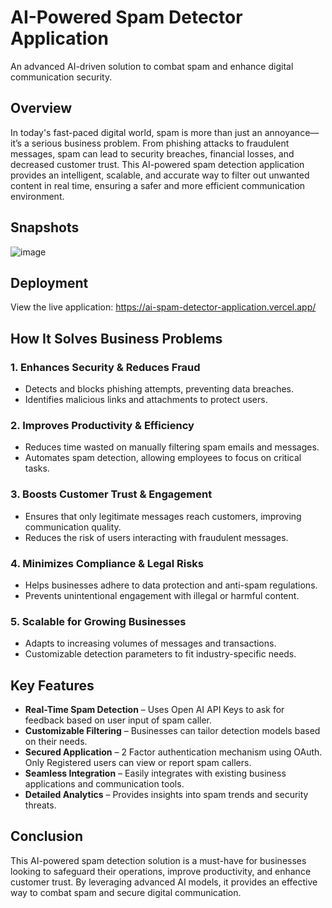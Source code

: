 # AI-Powered Spam Detector Application  

An advanced AI-driven solution to combat spam and enhance digital communication security.  

## Overview  

In today's fast-paced digital world, spam is more than just an annoyance—it’s a serious business problem. From phishing attacks to fraudulent messages, spam can lead to security breaches, financial losses, and decreased customer trust. This AI-powered spam detection application provides an intelligent, scalable, and accurate way to filter out unwanted content in real time, ensuring a safer and more efficient communication environment.  

## Snapshots
![image](https://github.com/user-attachments/assets/19a153eb-391b-4622-9da2-acfa24f7750e)

## Deployment
View the live application: https://ai-spam-detector-application.vercel.app/

## How It Solves Business Problems  

### 1. **Enhances Security & Reduces Fraud**  
   - Detects and blocks phishing attempts, preventing data breaches.  
   - Identifies malicious links and attachments to protect users.  

### 2. **Improves Productivity & Efficiency**  
   - Reduces time wasted on manually filtering spam emails and messages.  
   - Automates spam detection, allowing employees to focus on critical tasks.  

### 3. **Boosts Customer Trust & Engagement**  
   - Ensures that only legitimate messages reach customers, improving communication quality.  
   - Reduces the risk of users interacting with fraudulent messages.  

### 4. **Minimizes Compliance & Legal Risks**  
   - Helps businesses adhere to data protection and anti-spam regulations.  
   - Prevents unintentional engagement with illegal or harmful content.  

### 5. **Scalable for Growing Businesses**  
   - Adapts to increasing volumes of messages and transactions.  
   - Customizable detection parameters to fit industry-specific needs.  

## Key Features  

- **Real-Time Spam Detection** – Uses Open AI API Keys to ask for feedback based on user input of spam caller.  
- **Customizable Filtering** – Businesses can tailor detection models based on their needs.
- **Secured Application** –  2 Factor authentication mechanism using OAuth. Only Registered users can view or report spam callers. 
- **Seamless Integration** – Easily integrates with existing business applications and communication tools.  
- **Detailed Analytics** – Provides insights into spam trends and security threats.  

## Conclusion  

This AI-powered spam detection solution is a must-have for businesses looking to safeguard their operations, improve productivity, and enhance customer trust. By leveraging advanced AI models, it provides an effective way to combat spam and secure digital communication.  

